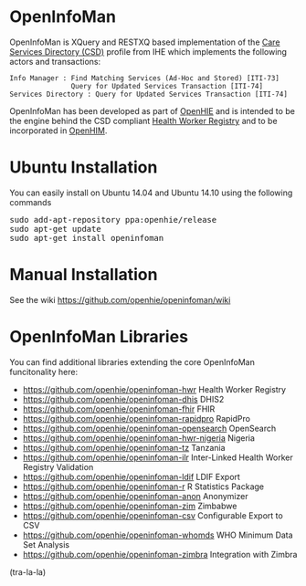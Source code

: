 OpenInfoMan
===========

OpenInfoMan is XQuery and RESTXQ based implementation of the <a href="http://wiki.ihe.net/index.php?title=Care_Services_Discovery">Care Services Directory (CSD)</a> profile from IHE which implements the following actors and transactions:

    Info Manager : Find Matching Services (Ad-Hoc and Stored) [ITI-73]
                   Query for Updated Services Transaction [ITI-74]
    Services Directory : Query for Updated Services Transaction [ITI-74]

OpenInfoMan has been developed as part of <a href="http://ohie.org">OpenHIE</a> and is intended to be the engine behind the CSD compliant <a href="https://wiki.ohie.org/display/SUB/Health+Worker+Registry+Community">Health Worker Registry</a> and to be incorporated in <a href="http://openhim.org/">OpenHIM</a>.


Ubuntu Installation
===================
You can easily install on Ubuntu 14.04 and Ubuntu 14.10 using the following commands
<pre>
sudo add-apt-repository ppa:openhie/release
sudo apt-get update
sudo apt-get install openinfoman
</pre>


Manual Installation
===================
See the wiki https://github.com/openhie/openinfoman/wiki

OpenInfoMan Libraries
=====================
You can find additional libraries extending the core OpenInfoMan funcitonality here:
- https://github.com/openhie/openinfoman-hwr Health Worker Registry 
- https://github.com/openhie/openinfoman-dhis DHIS2
- https://github.com/openhie/openinfoman-fhir FHIR 
- https://github.com/openhie/openinfoman-rapidpro RapidPro
- https://github.com/openhie/openinfoman-opensearch OpenSearch
- https://github.com/openhie/openinfoman-hwr-nigeria Nigeria
- https://github.com/openhie/openinfoman-tz Tanzania
- https://github.com/openhie/openinfoman-ilr Inter-Linked Health Worker Registry Validation
- https://github.com/openhie/openinfoman-ldif LDIF Export
- https://github.com/openhie/openinfoman-r R Statistics Package 
- https://github.com/openhie/openinfoman-anon Anonymizer
- https://github.com/openhie/openinfoman-zim Zimbabwe
- https://github.com/openhie/openinfoman-csv Configurable Export to CSV
- https://github.com/openhie/openinfoman-whomds WHO Minimum Data Set Analysis
- https://github.com/openhie/openinfoman-zimbra  Integration with Zimbra










(tra-la-la)
